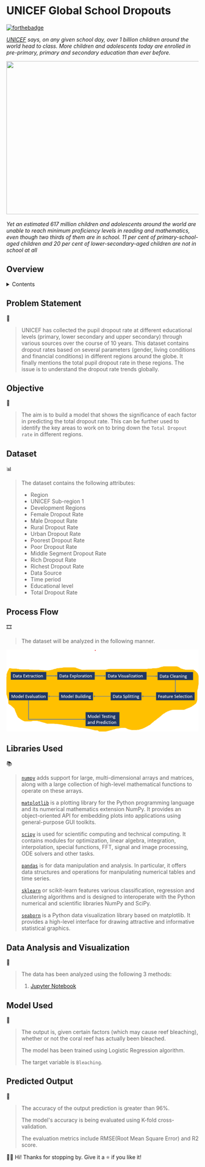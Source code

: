 <!-- INTRODUCTION -->

# UNICEF Global School Dropouts

[![forthebadge](http://forthebadge.com/images/badges/made-with-python.svg)](http://forthebadge.com)

*[UNICEF](https://www.unicef.org/education) says, on any given school day, over 1 billion children around the world head to class. More children and adolescents today are enrolled in pre-primary, primary and secondary education than ever before.*

<p align="center">
<img src="https://user-images.githubusercontent.com/55178494/141785815-a5feb025-3cbd-4b6f-9d1d-b60c34d528bf.png" height="400" width="700">
</p>

*Yet an estimated 617 million children and adolescents around the world are unable to reach minimum proficiency levels in reading and mathematics, even though two thirds of them are in school. 11 per cent of primary-school-aged children and 20 per cent of lower-secondary-aged children are not in school at all*

<!-- ABOUT THE PROJECT -->

## Overview

<details>
  <summary>Contents</summary>
  <ul>
    <li>
      <a href="#problem-statement">Problem Statement</a>
    </li>
    <li>
      <a href="#objective">Objective</a>
    </li>
    <li>
      <a href="#dataset">Dataset</a>
    </li>
    <li>
      <a href="#process-flow">Process Flow</a>
    </li>
    <li>
      <a href="#libraries-used">Libraries Used</a>
    </li>
    <li>
      <a href="#data-analysis-and-visualization">Data Analysis and Visualization</a>
    </li>
    <li>
      <a href="#model-used">Model Used</a>
    </li>
    <li>
      <a href="#predicted-output">Predicted Output</a>
    </li>
  </ul>
</details>

<!-- DETAILED EXPLANATION -->

## Problem Statement
🤔
> UNICEF has collected the pupil dropout rate at different educational levels (primary, lower secondary and upper secondary) through various sources over the course of 10 years.
> This dataset contains dropout rates based on several parameters (gender, living conditions and financial conditions) in different regions around the globe.
> It finally mentions the total pupil dropout rate in these regions.
> The issue is to understand the dropout rate trends globally.

## Objective
🎯
> The aim is to build a model that shows the significance of each factor in predicting the total dropout rate.
> This can be further used to identify the key areas to work on to bring down the `Total Dropout rate` in different regions.


## Dataset
📊
> The dataset contains the following attributes:
> 
> * Region
> * UNICEF Sub-region 1	
> * Development Regions	
> * Female Dropout Rate
> * Male Dropout Rate
> * Rural Dropout Rate
> * Urban Dropout Rate
> * Poorest Dropout Rate
> * Poor Dropout Rate
> * Middle Segment Dropout Rate
> * Rich Dropout Rate
> * Richest Dropout Rate
> * Data Source	
> * Time period
> * Educational level	
> * Total Dropout Rate


## Process Flow
🎞️
> The dataset will be analyzed in the following manner.
> 
> <p align="center">
  <img src="process flow.png">
  </p>
  
## Libraries Used
📚
> [`numpy`](https://numpy.org/doc/stable/)  adds support for large, multi-dimensional arrays and matrices, along with a large collection of high-level mathematical functions to operate on these arrays.
> 
> [`matplotlib`](https://matplotlib.org/stable/) is a plotting library for the Python programming language and its numerical mathematics extension NumPy. It provides an object-oriented API for embedding plots into applications using general-purpose GUI toolkits.
> 
> [`scipy`](https://scipy.github.io/devdocs/index.html) is used for scientific computing and technical computing. It contains modules for optimization, linear algebra, integration, interpolation, special functions, FFT, signal and image processing, ODE solvers and other tasks.
> 
> [`pandas`](https://pandas.pydata.org/pandas-docs/stable/reference/api/pandas.DataFrame.html) is for data manipulation and analysis. In particular, it offers data structures and operations for manipulating numerical tables and time series.
> 
> [`sklearn`](https://scikit-learn.org/stable/) or scikit-learn features various classification, regression and clustering algorithms and is designed to interoperate with the Python numerical and scientific libraries NumPy and SciPy.
> 
> [`seaborn`](https://seaborn.pydata.org/) is a Python data visualization library based on matplotlib. It provides a high-level interface for drawing attractive and informative statistical graphics.

## Data Analysis and Visualization
👀
> The data has been analyzed using the following 3 methods:
> 
> 1. [Jupyter Notebook](https://github.com/Aadya178/NOAA-Check-Reef-Bleaching/blob/main/NOAA%20Reef%20Bleaching.ipynb)

## Model Used
🤖
> The output is, given certain factors (which may cause reef bleaching), whether or not the coral reef has actually been bleached.
> 
> The model has been trained using Logistic Regression algorithm.
> 
> The target variable is `Bleaching`.

## Predicted Output
💯 
> 
> The accuracy of the output prediction is greater than 96%.
> 
> The model's accuracy is being evaluated using K-fold cross-validation.
> 
> The evaluation metrics include RMSE(Root Mean Square Error) and R2 score.



👋🏻 Hi! Thanks for stopping by. Give it a ⭐ if you like it!
